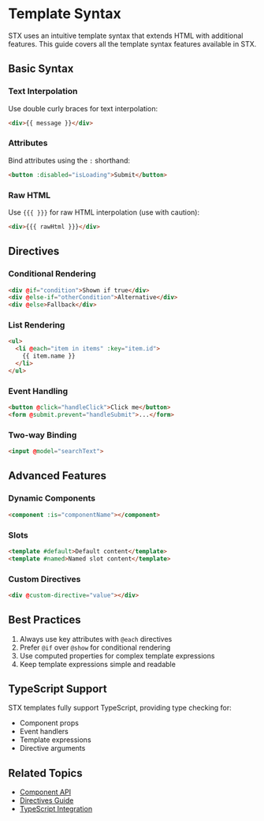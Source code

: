 # Template Syntax

STX uses an intuitive template syntax that extends HTML with additional features. This guide covers all the template syntax features available in STX.

## Basic Syntax

### Text Interpolation

Use double curly braces for text interpolation:

```html
<div>{{ message }}</div>
```

### Attributes

Bind attributes using the `:` shorthand:

```html
<button :disabled="isLoading">Submit</button>
```

### Raw HTML

Use `{{{ }}}` for raw HTML interpolation (use with caution):

```html
<div>{{{ rawHtml }}}</div>
```

## Directives

### Conditional Rendering

```html
<div @if="condition">Shown if true</div>
<div @else-if="otherCondition">Alternative</div>
<div @else>Fallback</div>
```

### List Rendering

```html
<ul>
  <li @each="item in items" :key="item.id">
    {{ item.name }}
  </li>
</ul>
```

### Event Handling

```html
<button @click="handleClick">Click me</button>
<form @submit.prevent="handleSubmit">...</form>
```

### Two-way Binding

```html
<input @model="searchText">
```

## Advanced Features

### Dynamic Components

```html
<component :is="componentName"></component>
```

### Slots

```html
<template #default>Default content</template>
<template #named>Named slot content</template>
```

### Custom Directives

```html
<div @custom-directive="value"></div>
```

## Best Practices

1. Always use key attributes with `@each` directives
2. Prefer `@if` over `@show` for conditional rendering
3. Use computed properties for complex template expressions
4. Keep template expressions simple and readable

## TypeScript Support

STX templates fully support TypeScript, providing type checking for:

- Component props
- Event handlers
- Template expressions
- Directive arguments

## Related Topics

- [Component API](/api/component)
- [Directives Guide](/guide/directives)
- [TypeScript Integration](/api/typescript)
